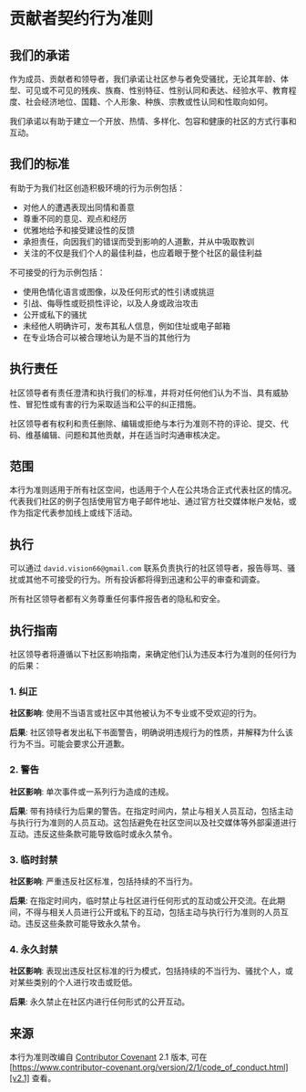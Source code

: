 # 贡献者契约行为准则

## 我们的承诺

作为成员、贡献者和领导者，我们承诺让社区参与者免受骚扰，无论其年龄、体型、可见或不可见的残疾、族裔、性别特征、性别认同和表达、经验水平、教育程度、社会经济地位、国籍、个人形象、种族、宗教或性认同和性取向如何。

我们承诺以有助于建立一个开放、热情、多样化、包容和健康的社区的方式行事和互动。

## 我们的标准

有助于为我们社区创造积极环境的行为示例包括：

*   对他人的遭遇表现出同情和善意
*   尊重不同的意见、观点和经历
*   优雅地给予和接受建设性的反馈
*   承担责任，向因我们的错误而受到影响的人道歉，并从中吸取教训
*   关注的不仅是我们个人的最佳利益，也应着眼于整个社区的最佳利益

不可接受的行为示例包括：

*   使用色情化语言或图像，以及任何形式的性引诱或挑逗
*   引战、侮辱性或贬损性评论，以及人身或政治攻击
*   公开或私下的骚扰
*   未经他人明确许可，发布其私人信息，例如住址或电子邮箱
*   在专业场合可以被合理地认为是不当的其他行为

## 执行责任

社区领导者有责任澄清和执行我们的标准，并将对任何他们认为不当、具有威胁性、冒犯性或有害的行为采取适当和公平的纠正措施。

社区领导者有权利和责任删除、编辑或拒绝与本行为准则不符的评论、提交、代码、维基编辑、问题和其他贡献，并在适当时沟通审核决定。

## 范围

本行为准则适用于所有社区空间，也适用于个人在公共场合正式代表社区的情况。代表我们社区的例子包括使用官方电子邮件地址、通过官方社交媒体帐户发帖，或作为指定代表参加线上或线下活动。

## 执行

可以通过 `david.vision66@gmail.com` 联系负责执行的社区领导者，报告辱骂、骚扰或其他不可接受的行为。所有投诉都将得到迅速和公平的审查和调查。

所有社区领导者都有义务尊重任何事件报告者的隐私和安全。

## 执行指南

社区领导者将遵循以下社区影响指南，来确定他们认为违反本行为准则的任何行为的后果：

### 1. 纠正

**社区影响**: 使用不当语言或社区中其他被认为不专业或不受欢迎的行为。

**后果**: 社区领导者发出私下书面警告，明确说明违规行为的性质，并解释为什么该行为不当。可能会要求公开道歉。

### 2. 警告

**社区影响**: 单次事件或一系列行为造成的违规。

**后果**: 带有持续行为后果的警告。在指定时间内，禁止与相关人员互动，包括主动与执行行为准则的人员互动。这包括避免在社区空间以及社交媒体等外部渠道进行互动。违反这些条款可能导致临时或永久禁令。

### 3. 临时封禁

**社区影响**: 严重违反社区标准，包括持续的不当行为。

**后果**: 在指定时间内，临时禁止与社区进行任何形式的互动或公开交流。在此期间，不得与相关人员进行公开或私下的互动，包括主动与执行行为准则的人员互动。违反这些条款可能导致永久禁令。

### 4. 永久封禁

**社区影响**: 表现出违反社区标准的行为模式，包括持续的不当行为、骚扰个人，或对某些类别的个人进行攻击或贬低。

**后果**: 永久禁止在社区内进行任何形式的公开互动。

## 来源

本行为准则改编自 [Contributor Covenant][homepage] 2.1 版本, 可在 [https://www.contributor-covenant.org/version/2/1/code_of_conduct.html][v2.1] 查看。

[homepage]: https://www.contributor-covenant.org
[v2.1]: https://www.contributor-covenant.org/version/2/1/code_of_conduct.html 